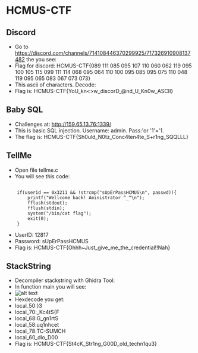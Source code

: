 # HCMUS-CTF
## Discord
- Go to https://discord.com/channels/714108446370299925/717326910908137482 the you see:
- Flag for discord: HCMUS-CTF{089 111 085 095 107 110 060 062 119 095 100 105 115 099 111 114 068 095 064 110 100 095 085 095 075 110 048 119 095 065 083 067 073 073}
- This ascii of characters. Decode:
- Flag is: HCMUS-CTF{YoU_kn<>w_discorD_@nd_U_Kn0w_ASCII}
## Baby SQL
- Challenges at: http://159.65.13.76:1339/ 
- This is basic SQL injection. Username: admin. Pass:'or '1'='1.
- The flag is: HCMUS-CTF{Sh0uld_N0tz_Conc4ten4te_S+r1ng_SQQLLL}
## TellMe
- Open file tellme.c
- You will see this code:
<pre><code>
	if(userid == 0x3211 && !strcmp("sUpErPassHCMUS\n", passwd)){
		printf("Wellcome back! Aministrator ^_^\n");
		fflush(stdout);
		fflush(stdin);
		system("/bin/cat flag");
		exit(0);	
	}
</code></pre>
- UserID: 12817
- Password: sUpErPassHCMUS
- Flag is: HCMUS-CTF{Ohhh~Just_give_me_the_credential!!Nah}
## StackString
- Decompiler stackstring with Ghidra Tool:
- In function main you will see:
- ![alt text](https://github.com/1712249/HCMUS-CTF/blob/master/stackstring.png)
- Hexdecode you get:
- local_50:}3
- local_70:_Kc4tS{F
- local_68:G_gn1rtS
- local_58:uq1nhcet
- local_78:TC-SUMCH
- local_60_dlo_D00
- Flag is: HCMUS-CTF{St4cK_Str1ng_G00D_old_techn1qu3}
